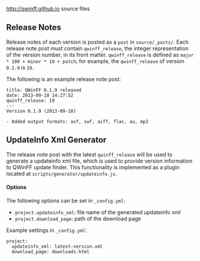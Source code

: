 http://qwinff.github.io source files

Release Notes
-------------

Release notes of each version is posted as a `post` in `source/_posts/`.  Each
release note post must contain `qwinff_release`, the integer representation of
the version number, in its front matter. `qwinff_release` is defined as
`major * 100 + minor * 10 + patch`; for example, the `qwinff_release` of version
  `0.1.9` is `19`.

The following is an example release note post:

```
title: QWinFF 0.1.9 released
date: 2013-09-10 14:27:52
qwinff_release: 19
---
Version 0.1.9 (2013-09-10)

- Added output formats: asf, swf, aiff, flac, au, mp2
```

UpdateInfo Xml Generator
------------------------

The release note post with the latest `qwinff_release` will be used to generate
a updateinfo xml file, which is used to provide version information to QWinFF
update finder. This functionality is implemented as a plugin located at
`scripts/generator/updateinfo.js`.

#### Options

The following options can be set in `_config.yml`:

- `project.updateinfo_xml`: file name of the generated updateinfo xml
- `project.download_page`: path of the download page

Example settings in `_config.yml`:

```
project:
  updateinfo_xml: latest-version.xml
  download_page: downloads.html
```
